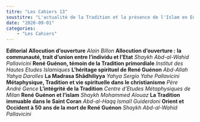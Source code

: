 ```yaml
---
titre: "Les Cahiers 13"
soustitre: "L'actualité de la Tradition et la présence de l'Islam en Europe"
date: "2020-09-01"
categories:
    - "Les Cahiers"
---
```



**Editorial**
**Allocution d’ouverture**
*Alain Billon*
**Allocution d’ouverture :**
**la communauté, trait d’union entre l’individu et l’Etat**
*Shaykh Abd-al-Wahid Pallavicini*
**René Guénon, témoin de la Tradition primordiale**
*Institut des Hautes Etudes Islamiques*
**L’héritage spirituel de René Guénon**
*Abd-Allah Yahya Darolles*
**La Madrasa Shâdhiliyya**
*Yahya Sergio Yahe Pallavicini*
**Métaphysique, Tradition et vie spirituelle dans le christianisme**
*Père André Gence*
**L’intégrité de la Tradition**
*Centre d’Etudes Métaphysiques de Milan*
**René Guénon et l’islam**
*Shaykh Mohammed Aïouaz*
**La Tradition immuable dans le Saint Coran**
*Abd-al-Haqq Ismaïl Guiderdoni*
**Orient et Occident à 50 ans de la mort de René Guénon**
*Shaykh Abd-al-Wahid Pallavicini*
